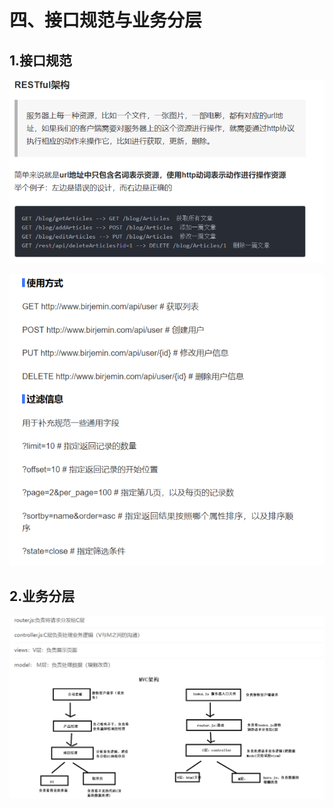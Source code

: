 # 四、接口规范与业务分层

## 1.接口规范

![image](../images/240402-pMGFwDZ0td.png)

![image](../images/240402-0DVo9jrWhC.png)

## 2.业务分层

![image-20220414094653807](../images/240402-L0iwq5zoFm.png)

